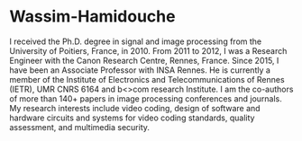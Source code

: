 # Wassim-Hamidouche
I received the Ph.D. degree in signal and image processing from the University of Poitiers, France, in 2010. From 2011 to 2012, I was a Research Engineer with the Canon Research Centre, Rennes, France. Since 2015, I have been an Associate Professor with INSA Rennes. He is currently a member of the Institute of Electronics and Telecommunications of Rennes (IETR), UMR CNRS 6164 and b<>com research Institute. I am the co-authors of more than 140+ papers in image processing conferences and journals. My research interests include video coding, design of software and hardware circuits and systems for video coding standards, quality assessment, and multimedia security.
